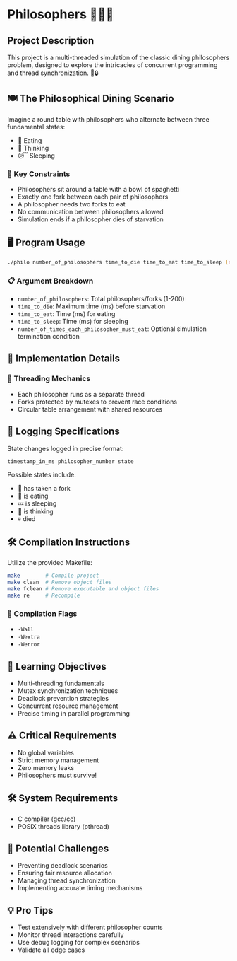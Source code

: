 # Philosophers 🍝🤔💡

## Project Description

This project is a multi-threaded simulation of the classic dining philosophers problem, designed to explore the intricacies of concurrent programming and thread synchronization. 🧵🔒

## 🍽️ The Philosophical Dining Scenario

Imagine a round table with philosophers who alternate between three fundamental states:
- 🍴 Eating
- 💭 Thinking
- 😴 Sleeping

### 🔑 Key Constraints
- Philosophers sit around a table with a bowl of spaghetti
- Exactly one fork between each pair of philosophers
- A philosopher needs two forks to eat
- No communication between philosophers allowed
- Simulation ends if a philosopher dies of starvation

## 🖥️ Program Usage

```bash
./philo number_of_philosophers time_to_die time_to_eat time_to_sleep [number_of_times_each_philosopher_must_eat]
```

### 📋 Argument Breakdown
- `number_of_philosophers`: Total philosophers/forks (1-200)
- `time_to_die`: Maximum time (ms) before starvation
- `time_to_eat`: Time (ms) for eating
- `time_to_sleep`: Time (ms) for sleeping
- `number_of_times_each_philosopher_must_eat`: Optional simulation termination condition

## 🧩 Implementation Details

### 🧵 Threading Mechanics
- Each philosopher runs as a separate thread
- Forks protected by mutexes to prevent race conditions
- Circular table arrangement with shared resources

## 📝 Logging Specifications

State changes logged in precise format:
```
timestamp_in_ms philosopher_number state
```

Possible states include:
- 🥄 has taken a fork
- 🍝 is eating
- 💤 is sleeping
- 🤔 is thinking
- 💀 died

## 🛠️ Compilation Instructions

Utilize the provided Makefile:
```bash
make        # Compile project
make clean  # Remove object files
make fclean # Remove executable and object files
make re     # Recompile
```

### 🚩 Compilation Flags
- `-Wall`
- `-Wextra`
- `-Werror`

## 🧠 Learning Objectives
- Multi-threading fundamentals
- Mutex synchronization techniques
- Deadlock prevention strategies
- Concurrent resource management
- Precise timing in parallel programming

## ⚠️ Critical Requirements
- No global variables
- Strict memory management
- Zero memory leaks
- Philosophers must survive!

## 🛠 System Requirements
- C compiler (gcc/cc)
- POSIX threads library (pthread)

## 🚧 Potential Challenges
- Preventing deadlock scenarios
- Ensuring fair resource allocation
- Managing thread synchronization
- Implementing accurate timing mechanisms

## 💡 Pro Tips
- Test extensively with different philosopher counts
- Monitor thread interactions carefully
- Use debug logging for complex scenarios
- Validate all edge cases